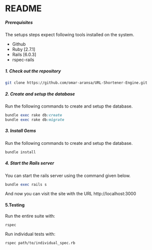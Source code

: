 # README

##### Prerequisites

The setups steps expect following tools installed on the system.

- Github
- Ruby [2.7.1]
- Rails [6.0.3]
- rspec-rails

##### 1. Check out the repository

```bash
git clone https://github.com/omar-aransa/URL-Shortener-Engine.git
```

##### 2. Create and setup the database

Run the following commands to create and setup the database.

```ruby
bundle exec rake db:create
bundle exec rake db:migrate
```
##### 3. Install Gems

Run the following commands to create and setup the database.

```ruby
bundle install
```

##### 4. Start the Rails server

You can start the rails server using the command given below.

```ruby
bundle exec rails s
```

And now you can visit the site with the URL http://localhost:3000

#### 5.Testing

Run the entire suite with:

```
rspec
```

Run individual tests with:

```
rspec path/to/individual_spec.rb
```
